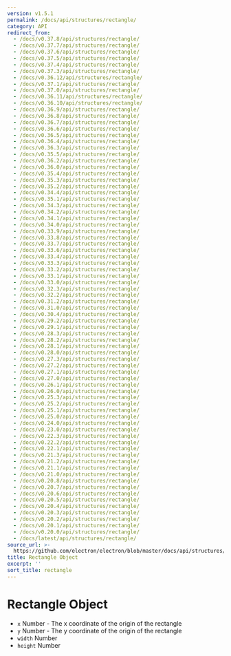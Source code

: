 ```yaml
---
version: v1.5.1
permalink: /docs/api/structures/rectangle/
category: API
redirect_from:
  - /docs/v0.37.8/api/structures/rectangle/
  - /docs/v0.37.7/api/structures/rectangle/
  - /docs/v0.37.6/api/structures/rectangle/
  - /docs/v0.37.5/api/structures/rectangle/
  - /docs/v0.37.4/api/structures/rectangle/
  - /docs/v0.37.3/api/structures/rectangle/
  - /docs/v0.36.12/api/structures/rectangle/
  - /docs/v0.37.1/api/structures/rectangle/
  - /docs/v0.37.0/api/structures/rectangle/
  - /docs/v0.36.11/api/structures/rectangle/
  - /docs/v0.36.10/api/structures/rectangle/
  - /docs/v0.36.9/api/structures/rectangle/
  - /docs/v0.36.8/api/structures/rectangle/
  - /docs/v0.36.7/api/structures/rectangle/
  - /docs/v0.36.6/api/structures/rectangle/
  - /docs/v0.36.5/api/structures/rectangle/
  - /docs/v0.36.4/api/structures/rectangle/
  - /docs/v0.36.3/api/structures/rectangle/
  - /docs/v0.35.5/api/structures/rectangle/
  - /docs/v0.36.2/api/structures/rectangle/
  - /docs/v0.36.0/api/structures/rectangle/
  - /docs/v0.35.4/api/structures/rectangle/
  - /docs/v0.35.3/api/structures/rectangle/
  - /docs/v0.35.2/api/structures/rectangle/
  - /docs/v0.34.4/api/structures/rectangle/
  - /docs/v0.35.1/api/structures/rectangle/
  - /docs/v0.34.3/api/structures/rectangle/
  - /docs/v0.34.2/api/structures/rectangle/
  - /docs/v0.34.1/api/structures/rectangle/
  - /docs/v0.34.0/api/structures/rectangle/
  - /docs/v0.33.9/api/structures/rectangle/
  - /docs/v0.33.8/api/structures/rectangle/
  - /docs/v0.33.7/api/structures/rectangle/
  - /docs/v0.33.6/api/structures/rectangle/
  - /docs/v0.33.4/api/structures/rectangle/
  - /docs/v0.33.3/api/structures/rectangle/
  - /docs/v0.33.2/api/structures/rectangle/
  - /docs/v0.33.1/api/structures/rectangle/
  - /docs/v0.33.0/api/structures/rectangle/
  - /docs/v0.32.3/api/structures/rectangle/
  - /docs/v0.32.2/api/structures/rectangle/
  - /docs/v0.31.2/api/structures/rectangle/
  - /docs/v0.31.0/api/structures/rectangle/
  - /docs/v0.30.4/api/structures/rectangle/
  - /docs/v0.29.2/api/structures/rectangle/
  - /docs/v0.29.1/api/structures/rectangle/
  - /docs/v0.28.3/api/structures/rectangle/
  - /docs/v0.28.2/api/structures/rectangle/
  - /docs/v0.28.1/api/structures/rectangle/
  - /docs/v0.28.0/api/structures/rectangle/
  - /docs/v0.27.3/api/structures/rectangle/
  - /docs/v0.27.2/api/structures/rectangle/
  - /docs/v0.27.1/api/structures/rectangle/
  - /docs/v0.27.0/api/structures/rectangle/
  - /docs/v0.26.1/api/structures/rectangle/
  - /docs/v0.26.0/api/structures/rectangle/
  - /docs/v0.25.3/api/structures/rectangle/
  - /docs/v0.25.2/api/structures/rectangle/
  - /docs/v0.25.1/api/structures/rectangle/
  - /docs/v0.25.0/api/structures/rectangle/
  - /docs/v0.24.0/api/structures/rectangle/
  - /docs/v0.23.0/api/structures/rectangle/
  - /docs/v0.22.3/api/structures/rectangle/
  - /docs/v0.22.2/api/structures/rectangle/
  - /docs/v0.22.1/api/structures/rectangle/
  - /docs/v0.21.3/api/structures/rectangle/
  - /docs/v0.21.2/api/structures/rectangle/
  - /docs/v0.21.1/api/structures/rectangle/
  - /docs/v0.21.0/api/structures/rectangle/
  - /docs/v0.20.8/api/structures/rectangle/
  - /docs/v0.20.7/api/structures/rectangle/
  - /docs/v0.20.6/api/structures/rectangle/
  - /docs/v0.20.5/api/structures/rectangle/
  - /docs/v0.20.4/api/structures/rectangle/
  - /docs/v0.20.3/api/structures/rectangle/
  - /docs/v0.20.2/api/structures/rectangle/
  - /docs/v0.20.1/api/structures/rectangle/
  - /docs/v0.20.0/api/structures/rectangle/
  - /docs/latest/api/structures/rectangle/
source_url: >-
  https://github.com/electron/electron/blob/master/docs/api/structures/rectangle.md
title: Rectangle Object
excerpt: ''
sort_title: rectangle
---
```

# Rectangle Object

*   `x` Number - The x coordinate of the origin of the rectangle
*   `y` Number - The y coordinate of the origin of the rectangle
*   `width` Number
*   `height` Number
